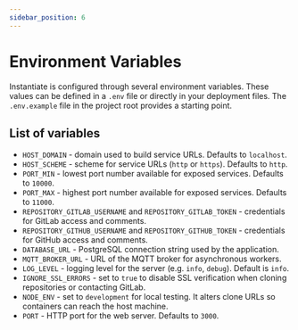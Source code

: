 ```yaml
---
sidebar_position: 6
---
```


# Environment Variables

Instantiate is configured through several environment variables. These values
can be defined in a `.env` file or directly in your deployment files. The
`.env.example` file in the project root provides a starting point.

## List of variables

- `HOST_DOMAIN` - domain used to build service URLs. Defaults to `localhost`.
- `HOST_SCHEME` - scheme for service URLs (`http` or `https`). Defaults to `http`.
- `PORT_MIN` - lowest port number available for exposed services. Defaults to `10000`.
- `PORT_MAX` - highest port number available for exposed services. Defaults to `11000`.
- `REPOSITORY_GITLAB_USERNAME` and `REPOSITORY_GITLAB_TOKEN` - credentials for GitLab access and comments.
- `REPOSITORY_GITHUB_USERNAME` and `REPOSITORY_GITHUB_TOKEN` - credentials for GitHub access and comments.
- `DATABASE_URL` - PostgreSQL connection string used by the application.
- `MQTT_BROKER_URL` - URL of the MQTT broker for asynchronous workers.
- `LOG_LEVEL` - logging level for the server (e.g. `info`, `debug`). Default is `info`.
- `IGNORE_SSL_ERRORS` - set to `true` to disable SSL verification when cloning repositories or contacting GitLab.
- `NODE_ENV` - set to `development` for local testing. It alters clone URLs so containers can reach the host machine.
- `PORT` - HTTP port for the web server. Defaults to `3000`.
